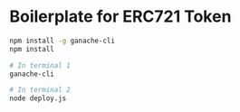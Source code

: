 # Boilerplate for ERC721 Token

```bash
npm install -g ganache-cli
npm install

# In terminal 1
ganache-cli

# In terminal 2
node deploy.js
```